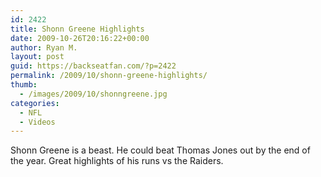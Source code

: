 ```yaml
---
id: 2422
title: Shonn Greene Highlights
date: 2009-10-26T20:16:22+00:00
author: Ryan M.
layout: post
guid: https://backseatfan.com/?p=2422
permalink: /2009/10/shonn-greene-highlights/
thumb:
  - /images/2009/10/shonngreene.jpg
categories:
  - NFL
  - Videos
---
```


<div class="entry">
  <p>
  </p>

  <p>
    Shonn Greene is a beast. He could beat Thomas Jones out by the end of the year. Great highlights of his runs vs the Raiders.
  </p>
</div>
